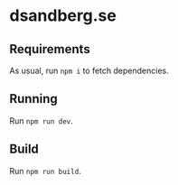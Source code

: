 # dsandberg.se

## Requirements
As usual, run `npm i` to fetch dependencies.

## Running
Run `npm run dev`.

## Build
Run `npm run build`.

